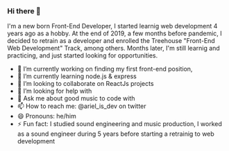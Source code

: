 ### Hi there 👋

<!--
**arieloO/arieloO** is a ✨ _special_ ✨ repository because its `README.md` (this file) appears on your GitHub profile.

I'm a new born Front-End Developer, I started learnig web development 4 years ago as a hobby.
At the end of 2019, a few months before pandemic, I decided to retrain as a developer and enrolled the Treehouse "Front-End Web Development" Track, among others. Months later, I'm still learnig and practicing, and just started looking for opportunities.

- 🔭 I’m currently working on finding my first front-end position, 
- 🌱 I’m currently learning node.js & express
- 👯 I’m looking to collaborate on ReactJs projects
- 🤔 I’m looking for help with 
- 💬 Ask me about good music to code with
- 📫 How to reach me: @ariel_is_dev on twitter
- 😄 Pronouns: he/him
- ⚡ Fun fact: I studied sound engineering and music production, I worked as a sound engineer during 5 years before starting a retrainig to web development
-->


I'm a new born Front-End Developer, I started learnig web development 4 years ago as a hobby.
At the end of 2019, a few months before pandemic, I decided to retrain as a developer and enrolled the Treehouse "Front-End Web Development" Track, among others. Months later, I'm still learnig and practicing, and just started looking for opportunities.

- 🔭 I’m currently working on finding my first front-end position, 
- 🌱 I’m currently learning node.js & express
- 👯 I’m looking to collaborate on ReactJs projects
- 🤔 I’m looking for help with 
- 💬 Ask me about good music to code with
- 📫 How to reach me: @ariel_is_dev on twitter
- 😄 Pronouns: he/him
- ⚡ Fun fact: I studied sound engineering and music production, I worked as a sound engineer during 5 years before starting a retrainig to web development
